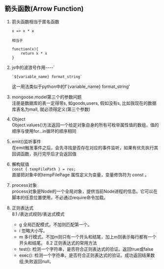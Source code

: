 ## 箭头函数(Arrow Function)
1. 箭头函数相当于匿名函数
    ```
    x => x * x
    ```
    `相当于`
    ```
    function(x){
        return x * x
    }
    ```
2. js中的波浪号作用----`
    ```
    `${variable_name} format_string`
    ```
    这一用法类似于python中的f'{variable_name} format_string'


3. mongoose.model第三个的参数问题  
    注册是数据库的表一定得带s, 如goods,users, 假如没有s, 比如我现在的数据库表名为mall, 就必须得定义(第三个参数)


4. Object  
    Object.values()方法返回一个给定对象自身的所有可枚举属性值的数组，值的顺序与使用for...in循环的顺序相同 

5. emit()监听事件  
    在emit触发事件之后，会先寻找是否存在对应的事件监听，如果有优先执行其回调函数，执行完毕后才会返回值

6. 解构赋值  
    `const { tempFilePath } = res;`  
    直接把对象中的tempFilePage 属性定义为变量，变量修饰符为 const 。

7. process对象  
    process对象是Node的一个全局对象，提供当前Node进程的信息。它可以在脚本的任意位置使用，不必通过require命令加载。

8. 正则表达式  
    8.1 /表达式规则/表达式模式  
    - g 全局匹配模式，不加则匹配第一个。
    - i 忽略大小写。
    - m 多行模式。不加m则只有一个开头和结尾，加上m则表示每行都有一个开头和结尾。
    8.2 正则表达式的常用方法  
    - test(): 检测一个字符串，是否符合正则表达式的验证。返回true或false
    - exec(): 检测一个字符串，是否符合正则表达式的验证。成功返回结果数组;失败返回null。
